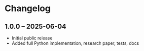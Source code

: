 # Changelog

## 1.0.0 – 2025-06-04
- Initial public release
- Added full Python implementation, research paper, tests, docs
